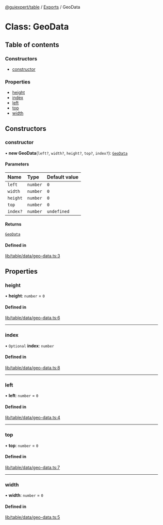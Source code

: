 [@guiexpert/table](../README.md) / [Exports](../modules.md) / GeoData

# Class: GeoData

## Table of contents

### Constructors

- [constructor](GeoData.md#constructor)

### Properties

- [height](GeoData.md#height)
- [index](GeoData.md#index)
- [left](GeoData.md#left)
- [top](GeoData.md#top)
- [width](GeoData.md#width)

## Constructors

### constructor

• **new GeoData**(`left?`, `width?`, `height?`, `top?`, `index?`): [`GeoData`](GeoData.md)

#### Parameters

| Name | Type | Default value |
| :------ | :------ | :------ |
| `left` | `number` | `0` |
| `width` | `number` | `0` |
| `height` | `number` | `0` |
| `top` | `number` | `0` |
| `index?` | `number` | `undefined` |

#### Returns

[`GeoData`](GeoData.md)

#### Defined in

[lib/table/data/geo-data.ts:3](https://github.com/guiexperttable/ge-table/blob/a7cb25d/libs/table/src/lib/table/data/geo-data.ts#L3)

## Properties

### height

• **height**: `number` = `0`

#### Defined in

[lib/table/data/geo-data.ts:6](https://github.com/guiexperttable/ge-table/blob/a7cb25d/libs/table/src/lib/table/data/geo-data.ts#L6)

___

### index

• `Optional` **index**: `number`

#### Defined in

[lib/table/data/geo-data.ts:8](https://github.com/guiexperttable/ge-table/blob/a7cb25d/libs/table/src/lib/table/data/geo-data.ts#L8)

___

### left

• **left**: `number` = `0`

#### Defined in

[lib/table/data/geo-data.ts:4](https://github.com/guiexperttable/ge-table/blob/a7cb25d/libs/table/src/lib/table/data/geo-data.ts#L4)

___

### top

• **top**: `number` = `0`

#### Defined in

[lib/table/data/geo-data.ts:7](https://github.com/guiexperttable/ge-table/blob/a7cb25d/libs/table/src/lib/table/data/geo-data.ts#L7)

___

### width

• **width**: `number` = `0`

#### Defined in

[lib/table/data/geo-data.ts:5](https://github.com/guiexperttable/ge-table/blob/a7cb25d/libs/table/src/lib/table/data/geo-data.ts#L5)
